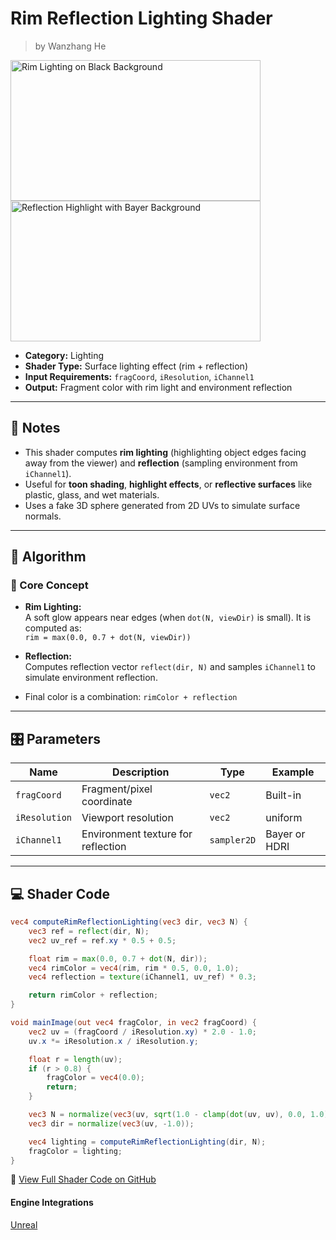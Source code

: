 <div class="container">
    <h1 class="main-heading">Rim Reflection Lighting Shader</h1>
    <blockquote class="author">by Wanzhang He</blockquote>
</div>

<img src="../../../static/images/images4Shaders/RimReflectionLighting_black.png" alt="Rim Lighting on Black Background" width="400" height="225">
<img src="../../../static/images/images4Shaders/RimReflectionLighting_Bayer.png" alt="Reflection Highlight with Bayer Background" width="400" height="225">

- **Category:** Lighting  
- **Shader Type:** Surface lighting effect (rim + reflection)  
- **Input Requirements:** `fragCoord`, `iResolution`, `iChannel1`  
- **Output:** Fragment color with rim light and environment reflection

---

## 📌 Notes

- This shader computes **rim lighting** (highlighting object edges facing away from the viewer) and **reflection** (sampling environment from `iChannel1`).
- Useful for **toon shading**, **highlight effects**, or **reflective surfaces** like plastic, glass, and wet materials.
- Uses a fake 3D sphere generated from 2D UVs to simulate surface normals.

---

## 🧠 Algorithm

### 🔷 Core Concept

- **Rim Lighting:**  
  A soft glow appears near edges (when `dot(N, viewDir)` is small). It is computed as:  
  `rim = max(0.0, 0.7 + dot(N, viewDir))`

- **Reflection:**  
  Computes reflection vector `reflect(dir, N)` and samples `iChannel1` to simulate environment reflection.

- Final color is a combination: `rimColor + reflection`

---

## 🎛️ Parameters

| Name          | Description                             | Type        | Example       |
|---------------|-----------------------------------------|-------------|----------------|
| `fragCoord`   | Fragment/pixel coordinate               | `vec2`      | Built-in       |
| `iResolution` | Viewport resolution                     | `vec2`      | uniform        |
| `iChannel1`   | Environment texture for reflection       | `sampler2D` | Bayer or HDRI  |

---

## 💻 Shader Code

```glsl
vec4 computeRimReflectionLighting(vec3 dir, vec3 N) {
    vec3 ref = reflect(dir, N);
    vec2 uv_ref = ref.xy * 0.5 + 0.5;

    float rim = max(0.0, 0.7 + dot(N, dir));
    vec4 rimColor = vec4(rim, rim * 0.5, 0.0, 1.0);
    vec4 reflection = texture(iChannel1, uv_ref) * 0.3;

    return rimColor + reflection;
}

void mainImage(out vec4 fragColor, in vec2 fragCoord) {
    vec2 uv = (fragCoord / iResolution.xy) * 2.0 - 1.0;
    uv.x *= iResolution.x / iResolution.y;

    float r = length(uv);
    if (r > 0.8) {
        fragColor = vec4(0.0);
        return;
    }

    vec3 N = normalize(vec3(uv, sqrt(1.0 - clamp(dot(uv, uv), 0.0, 1.0))));
    vec3 dir = normalize(vec3(uv, -1.0));

    vec4 lighting = computeRimReflectionLighting(dir, N);
    fragColor = lighting;
}
```
🔗 [View Full Shader Code on GitHub](https://github.com/friedaxvictoria/procedural_shader_framework/blob/main/shaders/shaders/lighting/Rim_lighting_and_reflection.glsl)


#### Engine Integrations

<div class="button-row">
  <a class="md-button" href="../../engines/unreal/lighting/rimLight.md">Unreal</a>
</div>